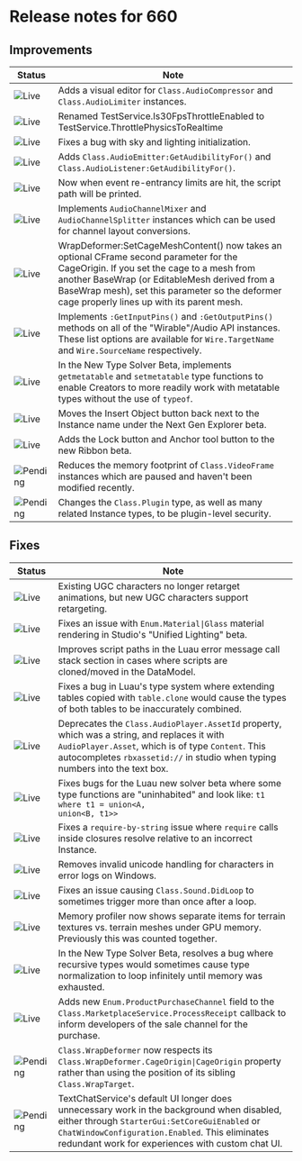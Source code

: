 # Release notes for 660

## Improvements

| Status | Note |
|--------|------|
| ![Live](https://img.shields.io/badge/Live-009E57?style=flat)  | Adds a visual editor for <code>Class.AudioCompressor</code> and <code>Class.AudioLimiter</code> instances. |
| ![Live](https://img.shields.io/badge/Live-009E57?style=flat)  | Renamed TestService.Is30FpsThrottleEnabled to TestService.ThrottlePhysicsToRealtime |
| ![Live](https://img.shields.io/badge/Live-009E57?style=flat)  | Fixes a bug with sky and lighting initialization. |
| ![Live](https://img.shields.io/badge/Live-009E57?style=flat)  | Adds <code>Class.AudioEmitter:GetAudibilityFor()</code> and <code>Class.AudioListener:GetAudibilityFor()</code>. |
| ![Live](https://img.shields.io/badge/Live-009E57?style=flat)  | Now when event re-entrancy limits are hit, the script path will be printed. |
| ![Live](https://img.shields.io/badge/Live-009E57?style=flat)  | Implements <code>AudioChannelMixer</code> and <code>AudioChannelSplitter</code> instances which can be used for channel layout conversions. |
| ![Live](https://img.shields.io/badge/Live-009E57?style=flat)  | WrapDeformer:SetCageMeshContent() now takes an optional CFrame second parameter for the CageOrigin. If you set the cage to a mesh from another BaseWrap (or EditableMesh derived from a BaseWrap mesh), set this parameter so the deformer cage properly lines up with its parent mesh. |
| ![Live](https://img.shields.io/badge/Live-009E57?style=flat)  | Implements <code>:GetInputPins()</code> and <code>:GetOutputPins()</code> methods on all of the "Wirable"/Audio API instances. These list options are available for <code>Wire.TargetName</code> and <code>Wire.SourceName</code> respectively. |
| ![Live](https://img.shields.io/badge/Live-009E57?style=flat)  | In the New Type Solver Beta, implements <code>getmetatable</code> and <code>setmetatable</code> type functions to enable Creators to more readily work with metatable types without the use of <code>typeof</code>. |
| ![Live](https://img.shields.io/badge/Live-009E57?style=flat)  | Moves the Insert Object button back next to the Instance name under the Next Gen Explorer beta. |
| ![Live](https://img.shields.io/badge/Live-009E57?style=flat)  | Adds the Lock button and Anchor tool button to the new Ribbon beta. |
| ![Pending](https://img.shields.io/badge/Pending-DEA517?style=flat)  | Reduces the memory footprint of <code>Class.VideoFrame</code> instances which are paused and haven't been modified recently. |
| ![Pending](https://img.shields.io/badge/Pending-DEA517?style=flat)  | Changes the <code>Class.Plugin</code> type, as well as many related Instance types, to be plugin-level security. |
## Fixes

| Status | Note |
|--------|------|
| ![Live](https://img.shields.io/badge/Live-009E57?style=flat)  | Existing UGC characters no longer retarget animations, but new UGC characters support retargeting. |
| ![Live](https://img.shields.io/badge/Live-009E57?style=flat)  | Fixes an issue with <code>Enum.Material\|Glass</code> material rendering in Studio's "Unified Lighting" beta. |
| ![Live](https://img.shields.io/badge/Live-009E57?style=flat)  | Improves script paths in the Luau error message call stack section in cases where scripts are cloned/moved in the DataModel. |
| ![Live](https://img.shields.io/badge/Live-009E57?style=flat)  | Fixes a bug in Luau's type system where extending tables copied with <code>table.clone</code> would cause the types of both tables to be inaccurately combined. |
| ![Live](https://img.shields.io/badge/Live-009E57?style=flat)  | Deprecates the <code>Class.AudioPlayer.AssetId</code> property, which was a string, and replaces it with <code>AudioPlayer.Asset</code>, which is of type <code>Content</code>. This autocompletes <code>rbxassetid://</code> in studio when typing numbers into the text box. |
| ![Live](https://img.shields.io/badge/Live-009E57?style=flat)  | Fixes bugs for the Luau new solver beta where some type functions are "uninhabited" and look like: <code>t1 where t1 = union<A, union<B, t1>></code> |
| ![Live](https://img.shields.io/badge/Live-009E57?style=flat)  | Fixes a <code>require-by-string</code> issue where <code>require</code> calls inside closures resolve relative to an incorrect Instance. |
| ![Live](https://img.shields.io/badge/Live-009E57?style=flat)  | Removes invalid unicode handling for characters in error logs on Windows. |
| ![Live](https://img.shields.io/badge/Live-009E57?style=flat)  | Fixes an issue causing <code>Class.Sound.DidLoop</code> to sometimes trigger more than once after a loop. |
| ![Live](https://img.shields.io/badge/Live-009E57?style=flat)  | Memory profiler now shows separate items for terrain textures vs. terrain meshes under GPU memory. Previously this was counted together. |
| ![Live](https://img.shields.io/badge/Live-009E57?style=flat)  | In the New Type Solver Beta, resolves a bug where recursive types would sometimes cause type normalization to loop infinitely until memory was exhausted. |
| ![Live](https://img.shields.io/badge/Live-009E57?style=flat)  | Adds new <code>Enum.ProductPurchaseChannel</code> field to the <code>Class.MarketplaceService.ProcessReceipt</code> callback to inform developers of the sale channel for the purchase. |
| ![Pending](https://img.shields.io/badge/Pending-DEA517?style=flat)  | <code>Class.WrapDeformer</code> now respects its <code>Class.WrapDeformer.CageOrigin\|CageOrigin</code> property rather than using the position of its sibling <code>Class.WrapTarget</code>. |
| ![Pending](https://img.shields.io/badge/Pending-DEA517?style=flat)  | TextChatService's default UI longer does unnecessary work in the background when disabled, either through <code>StarterGui:SetCoreGuiEnabled</code> or <code>ChatWindowConfiguration.Enabled</code>. This eliminates redundant work for experiences with custom chat UI. |
